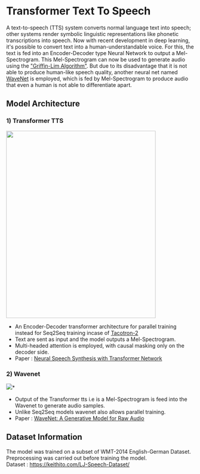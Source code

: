 # Transformer Text To Speech

A text-to-speech (TTS) system converts normal language text into speech; other systems render symbolic linguistic representations like phonetic transcriptions into speech. Now with recent development in deep learning, it's possible to convert text into a human-understandable voice. For this, the text is fed into an Encoder-Decoder type Neural Network to output a Mel-Spectrogram. This Mel-Spectrogram can now be used to generate audio using the ["Griffin-Lim Algorithm"](https://paperswithcode.com/method/griffin-lim-algorithm). But due to its disadvantage that it is not able to produce human-like speech quality, another neural net named [WaveNet](https://deepmind.com/blog/article/wavenet-generative-model-raw-audio) is employed, which is fed by Mel-Spectrogram to produce audio that even a human is not able to differentiate apart.

## Model Architecture

### 1) Transformer TTS
  <img src="https://github.com/ShivamRajSharma/Transformer-Text-To-Speech/blob/main/Transformer_tts_model/model.png" height="500" width="400"/>

  * An Encoder-Decoder transformer architecture for parallel training instead for Seq2Seq training incase of [Tacotron-2](https://github.com/NVIDIA/tacotron2)
  * Text are sent as input and the model outputs a Mel-Spectrogram.
  * Multi-headed attention is employed, with causal masking only on the decoder side.
  * Paper : [Neural Speech Synthesis with Transformer Network](https://arxiv.org/abs/1809.08895)

### 2) Wavenet
  <img src="https://i.stack.imgur.com/t7qkv.png">*
  
  * Output of the Transformer tts i.e is a Mel-Spectrogram is feed into the Wavenet to generate audio samples.
  * Unlike Seq2Seq models wavenet also allows parallel training.
  * Paper : [WaveNet: A Generative Model for Raw Audio](https://arxiv.org/abs/1609.03499)
  



## Dataset Information
The model was trained on a subset of WMT-2014 English-German Dataset. Preprocessing was carried out before training the model.</br>
Dataset : https://keithito.com/LJ-Speech-Dataset/
